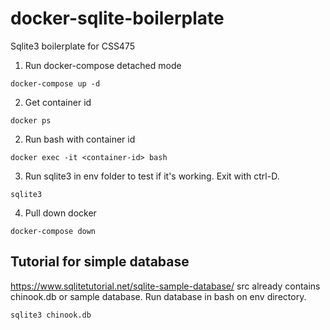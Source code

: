 # docker-sqlite-boilerplate
Sqlite3 boilerplate for CSS475

1. Run docker-compose detached mode
```
docker-compose up -d
```
2. Get container id
```
docker ps
```
2. Run bash with container id
```
docker exec -it <container-id> bash
``` 
3. Run sqlite3 in env folder to test if it's working. Exit with ctrl-D.
```
sqlite3
```
4. Pull down docker
```
docker-compose down
```

## Tutorial for simple database
https://www.sqlitetutorial.net/sqlite-sample-database/ src already contains chinook.db or sample database. Run database in bash on env directory.
```
sqlite3 chinook.db
```
